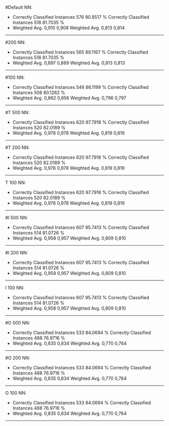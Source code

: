 #Default NN:
* Correctly Classified Instances         576               90.8517 %
Correctly Classified Instances         518               81.7035 %
* Weighted Avg. 0,910 0,908
Weighted Avg. 0,813 0,814
---- 

#200 NN:
* Correctly Classified Instances         565               89.1167 %
Correctly Classified Instances         518               81.7035 %
* Weighted Avg. 0,897 0,889
Weighted Avg. 0,813 0,813
---- 

#100 NN:
* Correctly Classified Instances         546               86.1199 %
Correctly Classified Instances         508               80.1262 %
* Weighted Avg. 0,862 0,856
Weighted Avg. 0,796 0,797
---- 

#T 500 NN:
* Correctly Classified Instances         620               97.7918 %
Correctly Classified Instances         520               82.0189 %
* Weighted Avg. 0,978 0,978
Weighted Avg. 0,819 0,819
---- 

#T 200 NN:
* Correctly Classified Instances         620               97.7918 %
Correctly Classified Instances         520               82.0189 %
* Weighted Avg. 0,978 0,978
Weighted Avg. 0,819 0,819
---- 

T 100 NN:
* Correctly Classified Instances         620               97.7918 %
Correctly Classified Instances         520               82.0189 %
* Weighted Avg. 0,978 0,978
Weighted Avg. 0,819 0,819
---- 

#I 500 NN:
* Correctly Classified Instances         607               95.7413 %
Correctly Classified Instances         514               81.0726 %
* Weighted Avg. 0,958 0,957
Weighted Avg. 0,809 0,810
---- 

#I 200 NN:
* Correctly Classified Instances         607               95.7413 %
Correctly Classified Instances         514               81.0726 %
* Weighted Avg. 0,958 0,957
Weighted Avg. 0,809 0,810
---- 

I 100 NN:
* Correctly Classified Instances         607               95.7413 %
Correctly Classified Instances         514               81.0726 %
* Weighted Avg. 0,958 0,957
Weighted Avg. 0,809 0,810
---- 

#O 500 NN:
* Correctly Classified Instances         533               84.0694 %
Correctly Classified Instances         488               76.9716 %
* Weighted Avg. 0,835 0,834
Weighted Avg. 0,770 0,764
---- 

#O 200 NN:
* Correctly Classified Instances         533               84.0694 %
Correctly Classified Instances         488               76.9716 %
* Weighted Avg. 0,835 0,834
Weighted Avg. 0,770 0,764
---- 

O 100 NN:
* Correctly Classified Instances         533               84.0694 %
Correctly Classified Instances         488               76.9716 %
* Weighted Avg. 0,835 0,834
Weighted Avg. 0,770 0,764
---- 

